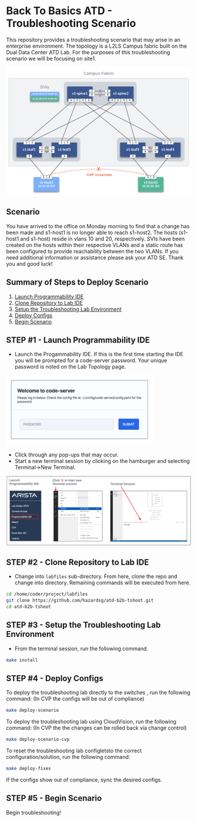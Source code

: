 # Back To Basics ATD - Troubleshooting Scenario

This repository provides a troubleshooting scenario that may arise in an enterprise environment.  The topology is a L2LS Campus fabric built on the Dual Data Center ATD Lab. For the purposes of this troubleshooting scenario we will be focusing on site1.

![Topo](images/ATD-Campus-Topo.png)

## Scenario

You have arrived to the office on Monday morning to find that a change has been made and s1-host1 is no longer able to reach s1-host2.  The hosts (s1-host1 and s1-host) reside in vlans 10 and 20, respectively. SVIs have been created on the hosts within their respective VLANs and a static route has been configured to provide reachability between the two VLANs. If you need additional information or assistance please ask your ATD SE.  Thank you and good luck!

## Summary of Steps to Deploy Scenario

1. [Launch Programmability IDE](#step-1---launch-programmability-ide)
2. [Clone Repository to Lab IDE](#step-2---clone-repository-to-lab-ide)
3. [Setup the Troubleshooting Lab Environment](#step-3---setup-the-troubleshooting-lab-environment)
4. [Deploy Configs](#step-4---deploy-configs)
5. [Begin Scenario](#step-5---begin-scenario)

## STEP #1 - Launch Programmability IDE

- Launch the Progammability IDE.  If this is the first time starting the IDE you will be prompted for a code-server password.  Your unique password is noted on the Lab Topology page.

<img src="images/code-server.png" alt="folder" width="400"/>

- Click through any pop-ups that may occur.
- Start a new terminal session by clicking on the hamburger and selecting Terminal->New Terminal.

![Topo](images/programmability_ide.png)

## STEP #2 - Clone Repository to Lab IDE

- Change into `labfiles` sub-directory.  From here, clone the repo and change into directory. Remaining commands will be executed from here.

``` bash
cd /home/coder/project/labfiles
git clone https://github.com/hazardsg/atd-b2b-tshoot.git
cd atd-b2b-tshoot
```

## STEP #3 - Setup the Troubleshooting Lab Environment

- From the terminal session, run the following command.

``` bash
make install
```

## STEP #4 - Deploy Configs

To deploy the troubleshooting lab directly to the switches , run the following command: (In CVP the configs will be out of compliance)  

``` bash
make deploy-scenario
```

To deploy the troubleshooting lab using CloudVision, run the following command: (In CVP the the changes can be rolled back via change control)

``` bash
make deploy-scenario-cvp
```

To reset the troubleshooting lab configletsto the correct configuration/solution, run the following command:

``` bash
make deploy-fixes
```

If the configs show out of compliance, sync the desired configs.

## STEP #5 - Begin Scenario

Begin troubleshooting!
